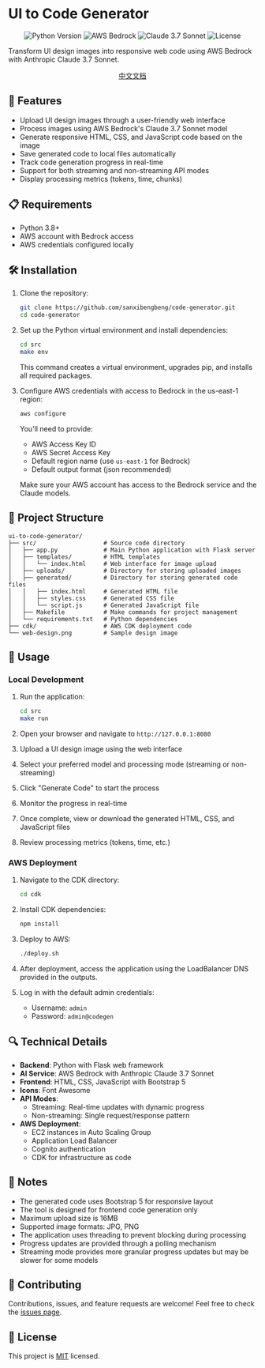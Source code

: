 # UI to Code Generator

<p align="center">
  <img src="https://img.shields.io/badge/Python-3.8+-blue.svg" alt="Python Version">
  <img src="https://img.shields.io/badge/AWS-Bedrock-orange.svg" alt="AWS Bedrock">
  <img src="https://img.shields.io/badge/Claude-3.7%20Sonnet-purple.svg" alt="Claude 3.7 Sonnet">
  <img src="https://img.shields.io/badge/License-MIT-green.svg" alt="License">
</p>

Transform UI design images into responsive web code using AWS Bedrock with Anthropic Claude 3.7 Sonnet.

<p align="center">
  <a href="README_zh.md">中文文档</a>
</p>

## 🚀 Features

- Upload UI design images through a user-friendly web interface
- Process images using AWS Bedrock's Claude 3.7 Sonnet model
- Generate responsive HTML, CSS, and JavaScript code based on the image
- Save generated code to local files automatically
- Track code generation progress in real-time
- Support for both streaming and non-streaming API modes
- Display processing metrics (tokens, time, chunks)

## 📋 Requirements

- Python 3.8+
- AWS account with Bedrock access
- AWS credentials configured locally

## 🛠️ Installation

1. Clone the repository:
   ```bash
   git clone https://github.com/sanxibengbeng/code-generator.git
   cd code-generator
   ```

2. Set up the Python virtual environment and install dependencies:
   ```bash
   cd src
   make env
   ```
   This command creates a virtual environment, upgrades pip, and installs all required packages.

3. Configure AWS credentials with access to Bedrock in the us-east-1 region:
   ```bash
   aws configure
   ```
   You'll need to provide:
   - AWS Access Key ID
   - AWS Secret Access Key
   - Default region name (use `us-east-1` for Bedrock)
   - Default output format (json recommended)

   Make sure your AWS account has access to the Bedrock service and the Claude models.

## 🔧 Project Structure

```
ui-to-code-generator/
├── src/                   # Source code directory
│   ├── app.py             # Main Python application with Flask server
│   ├── templates/         # HTML templates
│   │   └── index.html     # Web interface for image upload
│   ├── uploads/           # Directory for storing uploaded images
│   ├── generated/         # Directory for storing generated code files
│   │   ├── index.html     # Generated HTML file
│   │   ├── styles.css     # Generated CSS file
│   │   └── script.js      # Generated JavaScript file
│   ├── Makefile           # Make commands for project management
│   └── requirements.txt   # Python dependencies
├── cdk/                   # AWS CDK deployment code
└── web-design.png         # Sample design image
```

## 🚀 Usage

### Local Development

1. Run the application:
   ```bash
   cd src
   make run
   ```

2. Open your browser and navigate to `http://127.0.0.1:8080`

3. Upload a UI design image using the web interface

4. Select your preferred model and processing mode (streaming or non-streaming)

5. Click "Generate Code" to start the process

6. Monitor the progress in real-time

7. Once complete, view or download the generated HTML, CSS, and JavaScript files

8. Review processing metrics (tokens, time, etc.)

### AWS Deployment

1. Navigate to the CDK directory:
   ```bash
   cd cdk
   ```

2. Install CDK dependencies:
   ```bash
   npm install
   ```

3. Deploy to AWS:
   ```bash
   ./deploy.sh
   ```

4. After deployment, access the application using the LoadBalancer DNS provided in the outputs.

5. Log in with the default admin credentials:
   - Username: `admin`
   - Password: `admin@codegen`

## 🔍 Technical Details

- **Backend**: Python with Flask web framework
- **AI Service**: AWS Bedrock with Anthropic Claude 3.7 Sonnet
- **Frontend**: HTML, CSS, JavaScript with Bootstrap 5
- **Icons**: Font Awesome
- **API Modes**: 
  - Streaming: Real-time updates with dynamic progress
  - Non-streaming: Single request/response pattern
- **AWS Deployment**:
  - EC2 instances in Auto Scaling Group
  - Application Load Balancer
  - Cognito authentication
  - CDK for infrastructure as code

## 📝 Notes

- The generated code uses Bootstrap 5 for responsive layout
- The tool is designed for frontend code generation only
- Maximum upload size is 16MB
- Supported image formats: JPG, PNG
- The application uses threading to prevent blocking during processing
- Progress updates are provided through a polling mechanism
- Streaming mode provides more granular progress updates but may be slower for some models

## 🤝 Contributing

Contributions, issues, and feature requests are welcome! Feel free to check the [issues page](https://github.com/sanxibengbeng/code-generator/issues).

## 📄 License

This project is [MIT](LICENSE) licensed.
